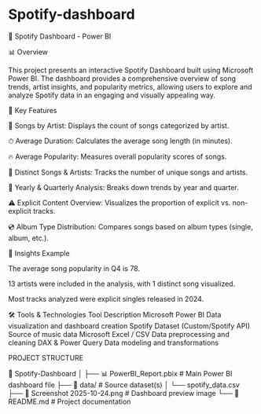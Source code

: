 # Spotify-dashboard
🎵 Spotify Dashboard - Power BI

📊 Overview

This project presents an interactive Spotify Dashboard built using Microsoft Power BI.
The dashboard provides a comprehensive overview of song trends, artist insights, and popularity metrics, allowing users to explore and analyze Spotify data in an engaging and visually appealing way.

🧩 Key Features

🎤 Songs by Artist: Displays the count of songs categorized by artist.

⏱ Average Duration: Calculates the average song length (in minutes).

🔥 Average Popularity: Measures overall popularity scores of songs.

🧮 Distinct Songs & Artists: Tracks the number of unique songs and artists.

📅 Yearly & Quarterly Analysis: Breaks down trends by year and quarter.

⚠️ Explicit Content Overview: Visualizes the proportion of explicit vs. non-explicit tracks.

💿 Album Type Distribution: Compares songs based on album types (single, album, etc.).

🧠 Insights Example

The average song popularity in Q4 is 78.

13 artists were included in the analysis, with 1 distinct song visualized.

Most tracks analyzed were explicit singles released in 2024.

🛠 Tools & Technologies
Tool	Description
Microsoft Power BI	Data visualization and dashboard creation
Spotify Dataset (Custom/Spotify API)	Source of music data
Microsoft Excel / CSV	Data preprocessing and cleaning
DAX & Power Query	Data modeling and transformations

PROJECT STRUCTURE

📁 Spotify-Dashboard
│
├── 📊 PowerBI_Report.pbix        # Main Power BI dashboard file
├── 📁 data/                      # Source dataset(s)
│   └── spotify_data.csv
├── 📸 Screenshot 2025-10-24.png  # Dashboard preview image
└── 📄 README.md                  # Project documentation
